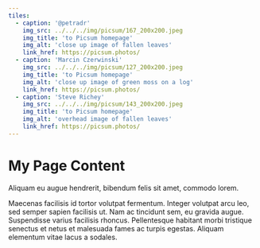 ```yaml
---
tiles:
  - caption: '@petradr'
    img_src: ../../../img/picsum/167_200x200.jpeg
    img_title: 'to Picsum homepage'
    img_alt: 'close up image of fallen leaves'
    link_href: https://picsum.photos/ 
  - caption: 'Marcin Czerwinski'
    img_src: ../../../img/picsum/127_200x200.jpeg
    img_title: 'to Picsum homepage'
    img_alt: 'close up image of green moss on a log'
    link_href: https://picsum.photos/ 
  - caption: 'Steve Richey'
    img_src: ../../../img/picsum/143_200x200.jpeg
    img_title: 'to Picsum homepage'
    img_alt: 'overhead image of fallen leaves'
    link_href: https://picsum.photos/ 
---
```


# My Page Content
Aliquam eu augue hendrerit, bibendum felis sit amet, commodo lorem.

Maecenas facilisis id tortor volutpat fermentum. Integer volutpat arcu leo, sed semper sapien facilisis ut. Nam ac tincidunt sem, eu gravida augue. Suspendisse varius facilisis rhoncus. Pellentesque habitant morbi tristique senectus et netus et malesuada fames ac turpis egestas. Aliquam elementum vitae lacus a sodales. 

<br>